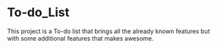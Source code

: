 # To-do_List
This project is a To-do list that brings all the already known features but with some additional features that makes awesome.
